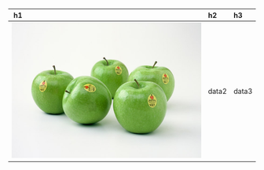 ﻿﻿ h1    | h2    | h3    
:-------|:-------|:-------
 ![](ILSVRC2012_val_00000023.JPEG) | data2 | data3 











